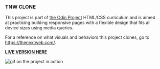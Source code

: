 ### TNW CLONE

This project is part of [the Odin Project](https://www.theodinproject.com/) HTML/CSS curriculum and is aimed at practicing building responsive pages with a flexible design that fits all device sizes using media queries.



For a reference on what visuals and behaviors this project clones, go to https://thenextweb.com/.

**[LIVE VERSION HERE](https://kikupiku.github.io/tnw-clone/)**

![gif on the project in action](https://res.cloudinary.com/kikupiku/image/upload/v1597065139/project-gifs/tnw-clone_vssbhd.gif)